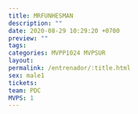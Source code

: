 ```yaml
---
title: MRFUNHESMAN
description: ""
date: 2020-08-29 10:29:20 +0700
preview: ""
tags: 
categories: MVPP1024 MVPSUR
layout: 
permalink: /entrenador/:title.html
sex: male1
tickets: 
team: PDC
MVPS: 1
---
```


